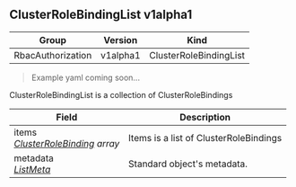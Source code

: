 ## ClusterRoleBindingList v1alpha1

Group        | Version     | Kind
------------ | ---------- | -----------
RbacAuthorization | v1alpha1 | ClusterRoleBindingList

> Example yaml coming soon...



ClusterRoleBindingList is a collection of ClusterRoleBindings



Field        | Description
------------ | -----------
items <br /> *[ClusterRoleBinding](#clusterrolebinding-v1alpha1) array* | Items is a list of ClusterRoleBindings
metadata <br /> *[ListMeta](#listmeta-unversioned)* | Standard object's metadata.

